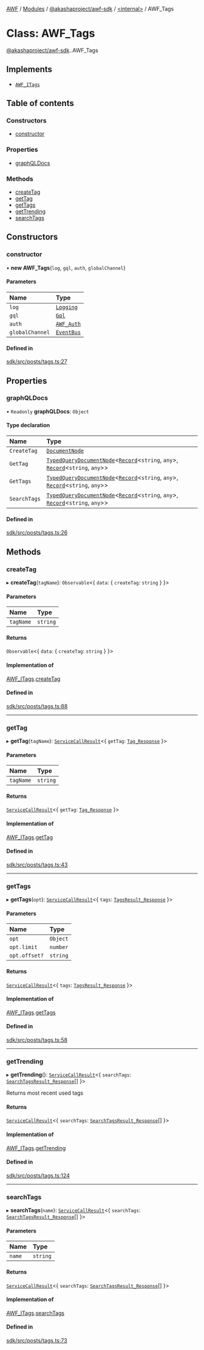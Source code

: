 [AWF](../README.md) / [Modules](../modules.md) / [@akashaproject/awf-sdk](../modules/akashaproject_awf_sdk.md) / [<internal\>](../modules/akashaproject_awf_sdk._internal_.md) / AWF\_Tags

# Class: AWF\_Tags

[@akashaproject/awf-sdk](../modules/akashaproject_awf_sdk.md).[<internal>](../modules/akashaproject_awf_sdk._internal_.md).AWF_Tags

## Implements

- [`AWF_ITags`](../interfaces/akashaproject_awf_sdk._internal_.AWF_ITags.md)

## Table of contents

### Constructors

- [constructor](akashaproject_awf_sdk._internal_.AWF_Tags.md#constructor)

### Properties

- [graphQLDocs](akashaproject_awf_sdk._internal_.AWF_Tags.md#graphqldocs)

### Methods

- [createTag](akashaproject_awf_sdk._internal_.AWF_Tags.md#createtag)
- [getTag](akashaproject_awf_sdk._internal_.AWF_Tags.md#gettag)
- [getTags](akashaproject_awf_sdk._internal_.AWF_Tags.md#gettags)
- [getTrending](akashaproject_awf_sdk._internal_.AWF_Tags.md#gettrending)
- [searchTags](akashaproject_awf_sdk._internal_.AWF_Tags.md#searchtags)

## Constructors

### constructor

• **new AWF_Tags**(`log`, `gql`, `auth`, `globalChannel`)

#### Parameters

| Name | Type |
| :------ | :------ |
| `log` | [`Logging`](akashaproject_awf_sdk._internal_.Logging.md) |
| `gql` | [`Gql`](akashaproject_awf_sdk._internal_.Gql.md) |
| `auth` | [`AWF_Auth`](akashaproject_awf_sdk._internal_.AWF_Auth.md) |
| `globalChannel` | [`EventBus`](akashaproject_awf_sdk._internal_.EventBus.md) |

#### Defined in

[sdk/src/posts/tags.ts:27](https://github.com/AKASHAorg/akasha-world-framework/blob/d81a7246/sdk/src/posts/tags.ts#L27)

## Properties

### graphQLDocs

• `Readonly` **graphQLDocs**: `Object`

#### Type declaration

| Name | Type |
| :------ | :------ |
| `CreateTag` | [`DocumentNode`](../interfaces/akashaproject_awf_sdk._internal_.DocumentNode.md) |
| `GetTag` | [`TypedQueryDocumentNode`](../interfaces/akashaproject_awf_sdk._internal_.TypedQueryDocumentNode.md)<[`Record`](../modules/akashaproject_awf_sdk._internal_.md#record)<`string`, `any`\>, [`Record`](../modules/akashaproject_awf_sdk._internal_.md#record)<`string`, `any`\>\> |
| `GetTags` | [`TypedQueryDocumentNode`](../interfaces/akashaproject_awf_sdk._internal_.TypedQueryDocumentNode.md)<[`Record`](../modules/akashaproject_awf_sdk._internal_.md#record)<`string`, `any`\>, [`Record`](../modules/akashaproject_awf_sdk._internal_.md#record)<`string`, `any`\>\> |
| `SearchTags` | [`TypedQueryDocumentNode`](../interfaces/akashaproject_awf_sdk._internal_.TypedQueryDocumentNode.md)<[`Record`](../modules/akashaproject_awf_sdk._internal_.md#record)<`string`, `any`\>, [`Record`](../modules/akashaproject_awf_sdk._internal_.md#record)<`string`, `any`\>\> |

#### Defined in

[sdk/src/posts/tags.ts:26](https://github.com/AKASHAorg/akasha-world-framework/blob/d81a7246/sdk/src/posts/tags.ts#L26)

## Methods

### createTag

▸ **createTag**(`tagName`): `Observable`<{ `data`: { `createTag`: `string`  }  }\>

#### Parameters

| Name | Type |
| :------ | :------ |
| `tagName` | `string` |

#### Returns

`Observable`<{ `data`: { `createTag`: `string`  }  }\>

#### Implementation of

[AWF_ITags](../interfaces/akashaproject_awf_sdk._internal_.AWF_ITags.md).[createTag](../interfaces/akashaproject_awf_sdk._internal_.AWF_ITags.md#createtag)

#### Defined in

[sdk/src/posts/tags.ts:88](https://github.com/AKASHAorg/akasha-world-framework/blob/d81a7246/sdk/src/posts/tags.ts#L88)

___

### getTag

▸ **getTag**(`tagName`): [`ServiceCallResult`](../modules/akashaproject_awf_sdk._internal_.md#servicecallresult)<{ `getTag`: [`Tag_Response`](../interfaces/akashaproject_awf_sdk._internal_.Tag_Response.md)  }\>

#### Parameters

| Name | Type |
| :------ | :------ |
| `tagName` | `string` |

#### Returns

[`ServiceCallResult`](../modules/akashaproject_awf_sdk._internal_.md#servicecallresult)<{ `getTag`: [`Tag_Response`](../interfaces/akashaproject_awf_sdk._internal_.Tag_Response.md)  }\>

#### Implementation of

[AWF_ITags](../interfaces/akashaproject_awf_sdk._internal_.AWF_ITags.md).[getTag](../interfaces/akashaproject_awf_sdk._internal_.AWF_ITags.md#gettag)

#### Defined in

[sdk/src/posts/tags.ts:43](https://github.com/AKASHAorg/akasha-world-framework/blob/d81a7246/sdk/src/posts/tags.ts#L43)

___

### getTags

▸ **getTags**(`opt`): [`ServiceCallResult`](../modules/akashaproject_awf_sdk._internal_.md#servicecallresult)<{ `tags`: [`TagsResult_Response`](../interfaces/akashaproject_awf_sdk._internal_.TagsResult_Response.md)  }\>

#### Parameters

| Name | Type |
| :------ | :------ |
| `opt` | `Object` |
| `opt.limit` | `number` |
| `opt.offset?` | `string` |

#### Returns

[`ServiceCallResult`](../modules/akashaproject_awf_sdk._internal_.md#servicecallresult)<{ `tags`: [`TagsResult_Response`](../interfaces/akashaproject_awf_sdk._internal_.TagsResult_Response.md)  }\>

#### Implementation of

[AWF_ITags](../interfaces/akashaproject_awf_sdk._internal_.AWF_ITags.md).[getTags](../interfaces/akashaproject_awf_sdk._internal_.AWF_ITags.md#gettags)

#### Defined in

[sdk/src/posts/tags.ts:58](https://github.com/AKASHAorg/akasha-world-framework/blob/d81a7246/sdk/src/posts/tags.ts#L58)

___

### getTrending

▸ **getTrending**(): [`ServiceCallResult`](../modules/akashaproject_awf_sdk._internal_.md#servicecallresult)<{ `searchTags`: [`SearchTagsResult_Response`](../interfaces/akashaproject_awf_sdk._internal_.SearchTagsResult_Response.md)[]  }\>

Returns most recent used tags

#### Returns

[`ServiceCallResult`](../modules/akashaproject_awf_sdk._internal_.md#servicecallresult)<{ `searchTags`: [`SearchTagsResult_Response`](../interfaces/akashaproject_awf_sdk._internal_.SearchTagsResult_Response.md)[]  }\>

#### Implementation of

[AWF_ITags](../interfaces/akashaproject_awf_sdk._internal_.AWF_ITags.md).[getTrending](../interfaces/akashaproject_awf_sdk._internal_.AWF_ITags.md#gettrending)

#### Defined in

[sdk/src/posts/tags.ts:124](https://github.com/AKASHAorg/akasha-world-framework/blob/d81a7246/sdk/src/posts/tags.ts#L124)

___

### searchTags

▸ **searchTags**(`name`): [`ServiceCallResult`](../modules/akashaproject_awf_sdk._internal_.md#servicecallresult)<{ `searchTags`: [`SearchTagsResult_Response`](../interfaces/akashaproject_awf_sdk._internal_.SearchTagsResult_Response.md)[]  }\>

#### Parameters

| Name | Type |
| :------ | :------ |
| `name` | `string` |

#### Returns

[`ServiceCallResult`](../modules/akashaproject_awf_sdk._internal_.md#servicecallresult)<{ `searchTags`: [`SearchTagsResult_Response`](../interfaces/akashaproject_awf_sdk._internal_.SearchTagsResult_Response.md)[]  }\>

#### Implementation of

[AWF_ITags](../interfaces/akashaproject_awf_sdk._internal_.AWF_ITags.md).[searchTags](../interfaces/akashaproject_awf_sdk._internal_.AWF_ITags.md#searchtags)

#### Defined in

[sdk/src/posts/tags.ts:73](https://github.com/AKASHAorg/akasha-world-framework/blob/d81a7246/sdk/src/posts/tags.ts#L73)

